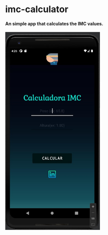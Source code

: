 # imc-calculator
#### An simple app that calculates the IMC values.

<img src="calcimc.jpg" width="300px"/>
